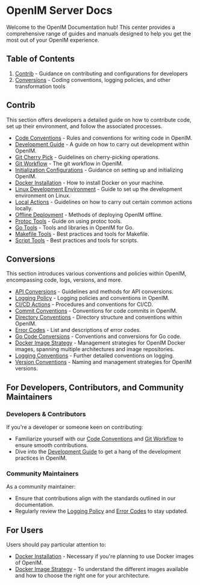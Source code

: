 # OpenIM Server Docs

Welcome to the OpenIM Documentation hub! This center provides a comprehensive range of guides and manuals designed to help you get the most out of your OpenIM experience.

## Table of Contents

1. [Contrib](https://github.com/openimsdk/open-im-server/blob/main/docs/contrib) - Guidance on contributing and configurations for developers
2. [Conversions](https://github.com/openimsdk/open-im-server/blob/main/docs/contrib) - Coding conventions, logging policies, and other transformation tools


## Contrib

This section offers developers a detailed guide on how to contribute code, set up their environment, and follow the associated processes.

- [Code Conventions](https://github.com/openimsdk/open-im-server/blob/main/docs/contrib/code-conventions.md) - Rules and conventions for writing code in OpenIM.
- [Development Guide](https://github.com/openimsdk/open-im-server/blob/main/docs/contrib/development.md) - A guide on how to carry out development within OpenIM.
- [Git Cherry Pick](https://github.com/openimsdk/open-im-server/blob/main/docs/contrib/gitcherry-pick.md) - Guidelines on cherry-picking operations.
- [Git Workflow](https://github.com/openimsdk/open-im-server/blob/main/docs/contrib/git-workflow.md) - The git workflow in OpenIM.
- [Initialization Configurations](https://github.com/openimsdk/open-im-server/blob/main/docs/contrib/init-config.md) - Guidance on setting up and initializing OpenIM.
- [Docker Installation](https://github.com/openimsdk/open-im-server/blob/main/docs/contrib/install-docker.md) - How to install Docker on your machine.
- [Linux Development Environment](https://github.com/openimsdk/open-im-server/blob/main/docs/contrib/linux-development.md) - Guide to set up the development environment on Linux.
- [Local Actions](https://github.com/openimsdk/open-im-server/blob/main/docs/contrib/local-actions.md) - Guidelines on how to carry out certain common actions locally.
- [Offline Deployment](https://github.com/openimsdk/open-im-server/blob/main/docs/contrib/offline-deployment.md) - Methods of deploying OpenIM offline.
- [Protoc Tools](https://github.com/openimsdk/open-im-server/blob/main/docs/contrib/protoc-tools.md) - Guide on using protoc tools.
- [Go Tools](https://github.com/openimsdk/open-im-server/blob/main/docs/contrib/util-go.md) - Tools and libraries in OpenIM for Go.
- [Makefile Tools](https://github.com/openimsdk/open-im-server/blob/main/docs/contrib/util-makefile.md) - Best practices and tools for Makefile.
- [Script Tools](https://github.com/openimsdk/open-im-server/blob/main/docs/contrib/util-scripts.md) - Best practices and tools for scripts.

## Conversions

This section introduces various conventions and policies within OpenIM, encompassing code, logs, versions, and more.

- [API Conversions](https://github.com/openimsdk/open-im-server/blob/main/docs/contrib/api.md) - Guidelines and methods for API conversions.
- [Logging Policy](https://github.com/openimsdk/open-im-server/blob/main/docs/contrib/bash-log.md) - Logging policies and conventions in OpenIM.
- [CI/CD Actions](https://github.com/openimsdk/open-im-server/blob/main/docs/contrib/cicd-actions.md) - Procedures and conventions for CI/CD.
- [Commit Conventions](https://github.com/openimsdk/open-im-server/blob/main/docs/contrib/commit.md) - Conventions for code commits in OpenIM.
- [Directory Conventions](https://github.com/openimsdk/open-im-server/blob/main/docs/contrib/directory.md) - Directory structure and conventions within OpenIM.
- [Error Codes](https://github.com/openimsdk/open-im-server/blob/main/docs/contrib/error-code.md) - List and descriptions of error codes.
- [Go Code Conversions](https://github.com/openimsdk/open-im-server/blob/main/docs/contrib/go-code.md) - Conventions and conversions for Go code.
- [Docker Image Strategy](https://github.com/openimsdk/open-im-server/blob/main/docs/contrib/images.md) - Management strategies for OpenIM Docker images, spanning multiple architectures and image repositories.
- [Logging Conventions](https://github.com/openimsdk/open-im-server/blob/main/docs/contrib/logging.md) - Further detailed conventions on logging.
- [Version Conventions](https://github.com/openimsdk/open-im-server/blob/main/docs/contrib/version.md) - Naming and management strategies for OpenIM versions.


## For Developers, Contributors, and Community Maintainers

### Developers & Contributors

If you're a developer or someone keen on contributing:

- Familiarize yourself with our [Code Conventions](https://github.com/openimsdk/open-im-server/blob/main/docs/contrib/code-conventions.md) and [Git Workflow](https://github.com/openimsdk/open-im-server/blob/main/docs/contrib/git-workflow.md) to ensure smooth contributions.
- Dive into the [Development Guide](https://github.com/openimsdk/open-im-server/blob/main/docs/contrib/development.md) to get a hang of the development practices in OpenIM.

### Community Maintainers

As a community maintainer:

- Ensure that contributions align with the standards outlined in our documentation.
- Regularly review the [Logging Policy](https://github.com/openimsdk/open-im-server/blob/main/docs/contrib/bash-log.md) and [Error Codes](https://github.com/openimsdk/open-im-server/blob/main/docs/contrib/error-code.md) to stay updated.

## For Users

Users should pay particular attention to:

- [Docker Installation](https://github.com/openimsdk/open-im-server/blob/main/docs/contrib/install-docker.md) - Necessary if you're planning to use Docker images of OpenIM.
- [Docker Image Strategy](https://github.com/openimsdk/open-im-server/blob/main/docs/contrib/images.md) - To understand the different images available and how to choose the right one for your architecture.